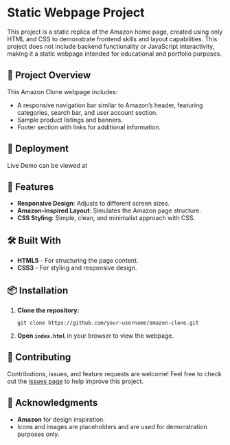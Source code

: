 # Static Webpage Project
<p>This project is a static replica of the Amazon home page, created using only HTML and CSS to demonstrate frontend skills and layout capabilities. This project does not include backend functionality or JavaScript interactivity, making it a static webpage intended for educational and portfolio purposes.</p>

 <h2>🔗 Project Overview</h2>
  <p>This Amazon Clone webpage includes:</p>
  <ul>
    <li>A responsive navigation bar similar to Amazon’s header, featuring categories, search bar, and user account section.</li>
    <li>Sample product listings and banners.</li>
    <li>Footer section with links for additional information.</li>
  </ul>

  <h2>📸 Deployment</h2>
  <p>Live Demo can be viewed at</p>

  <h2>🚀 Features</h2>
  <ul>
    <li><strong>Responsive Design</strong>: Adjusts to different screen sizes.</li>
    <li><strong>Amazon-inspired Layout</strong>: Simulates the Amazon page structure.</li>
    <li><strong>CSS Styling</strong>: Simple, clean, and minimalist approach with CSS.</li>
  </ul>

  <h2>🛠️ Built With</h2>
  <ul>
    <li><strong>HTML5</strong> - For structuring the page content.</li>
    <li><strong>CSS3</strong> - For styling and responsive design.</li>
  </ul>


  <h2>📦 Installation</h2>
  <ol>
    <li><strong>Clone the repository:</strong></li>
    <pre><code>git clone https://github.com/your-username/amazon-clone.git</code></pre>
    <li><strong>Open <code>index.html</code></strong> in your browser to view the webpage.</li>
  </ol>

  <h2>📝 Contributing</h2>
  <p>Contributions, issues, and feature requests are welcome! Feel free to check out the <a href="https://github.com/your-username/amazon-clone/issues">issues page</a> to help improve this project.</p>

  <h2>🌟 Acknowledgments</h2>
  <ul>
    <li><strong>Amazon</strong> for design inspiration.</li>
    <li>Icons and images are placeholders and are used for demonstration purposes only.</li>
  </ul>
